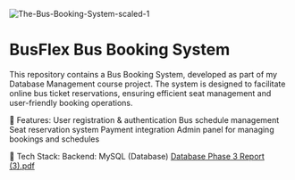 ![The-Bus-Booking-System-scaled-1](https://github.com/user-attachments/assets/49650756-e15b-4f9d-a4db-7feb35876ebf)

# BusFlex Bus Booking System

This repository contains a Bus Booking System, developed as part of my Database Management course project. The system is designed to facilitate online bus ticket reservations, ensuring efficient seat management and user-friendly booking operations.

🔹 Features:
User registration & authentication
Bus schedule management
Seat reservation system
Payment integration
Admin panel for managing bookings and schedules


🔹 Tech Stack:
Backend: MySQL (Database)
[Database Phase 3 Report (3).pdf](https://github.com/user-attachments/files/18879721/Database.Phase.3.Report.3.pdf)

